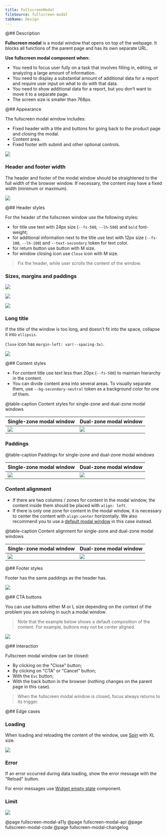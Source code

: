 ```yaml
---
title: FullscreenModal
fileSource: fullscreen-modal
tabName: Design
---
```


@## Description

**Fullscreen modal** is a modal window that opens on top of the webpage. It blocks all functions of the parent page and has its own separate URL.

**Use fullscreen modal component when:**

- You need to focus user fully on a task that involves filling in, editing, or analyzing a large amount of information.
- You need to display a substantial amount of additional data for a report and require user input on what to do with that data.
- You need to show additional data for a report, but you don’t want to move it to a separate page.
- The screen size is smaller than 768px.

@## Appearance

The fullscreen modal window includes:

- Fixed header with a title and buttons for going back to the product page and closing the modal.
- Content area.
- Fixed footer with submit and other optional controls.

![](static/fullscreen-modal.png)

### Header and footer width

The header and footer of the modal window should be straightened to the full width of the browser window. If necessary, the content may have a fixed width (minimum or maximum).

![](static/fullscreen-yes-no.png)

@## Header styles

For the header of the fullscreen window use the following styles:

- for title use text with 24px size (`--fs-500`, `--lh-500`) and `bold` font-weight;
- for additional information next to the title use text with 12px size (`--fs-100`, `--lh-100`) and `--text-secondary` token for text color.
- for return button use button with M size.
- for window closing icon use `Close` icon with M size.

> Fix the header, while user scrolls the content of the window.

### Sizes, margins and paddings

![](static/header.png)

![](static/header-padding.png)

![](static/fullscreen-modal-divider.png)

### Long title

If the title of the window is too long, and doesn't fit into the space, collapse it into `ellipsis`.

`Close` icon has `margin-left: var(--spacing-3x)`.

![](static/long-heading.png)

@## Content styles

- For content title use text less than 20px (`--fs-500`) to maintain hierarchy in the content.
- You can divide content area into several areas. To visually separate them, use `--bg-secondary-neutral` token as a background color for one of them.

@table-caption Content styles for single-zone and dual-zone modal windows

| Single-zone modal window           | Dual-zone modal window             |
| ---------------------------------- | ---------------------------------- |
| ![](static/fullscreen-modal-3.png) | ![](static/fullscreen-modal-2.png) |

### Paddings

@table-caption Paddings for single-zone and dual-zone modal windows

| Single-zone modal window | Dual-zone modal window     |
| ------------------------ | -------------------------- |
| ![](static/paddings.png) | ![](static/paddings-2.png) |

### Content alignment

- If there are two columns / zones for content in the modal window, the content inside them should be placed with `align: left`.
- If there is only one zone for content in the modal window, it is necessary to center the content with `align:center` horizontally. We also recommend you to use a [default modal window](/components/modal) in this case instead.

@table-caption Content alignment for single-zone and dual-zone modal windows

| Single-zone modal window  | Dual-zone modal window    |
| ------------------------- | ------------------------- |
| ![](static/content-1.png) | ![](static/content-2.png) |

@## Footer styles

Footer has the same paddings as the header has.

![](static/footer-fixed.png)

@## CTA buttons

You can use buttons either M or L size depending on the context of the problem you are solving in such a modal window.

> Note that the example below shows a default composition of the content. For example, buttons may not be center aligned.

![](static/footer-fixed2.png)

@## Interaction

Fullscreen modal window can be closed:

- By clicking on the "Close" button;
- By clicking on "CTA" or "Cancel" button;
- With the `Esc` button;
- With the back button in the browser (nothing changes on the parent page in this case).

> When the fullscreen modal window is closed, focus always returns to its trigger.

@## Edge cases

### Loading

When loading and reloading the content of the window, use [Spin](/components/spin) with XL size.

![](static/loading.png)

### Error

If an error occurred during data loading, show the error message with the "Reload" button.

For error messages use [Widget empty state](/components/widget-empty/) component.

### Limit

![](static/limit.png)

@page fullscreen-modal-a11y
@page fullscreen-modal-api
@page fullscreen-modal-code
@page fullscreen-modal-changelog
